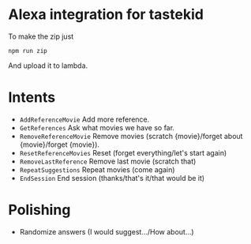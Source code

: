 # Alexa integration for tastekid

To make the zip just

    npm run zip

And upload it to lambda.

# Intents

- `AddReferenceMovie` Add more reference.
- `GetReferences` Ask what movies we have so far.
- `RemoveReferenceMovie` Remove movies (scratch {movie}/forget about
  {movie}/forget {movie}).
- `ResetReferenceMovies` Reset (forget everything/let's start again)
- `RemoveLastReference` Remove last movie (scratch that)
- `RepeatSuggestions` Repeat movies (come again)
- `EndSession` End session (thanks/that's it/that would be it)

# Polishing

- Randomize answers (I would suggest.../How about...)
